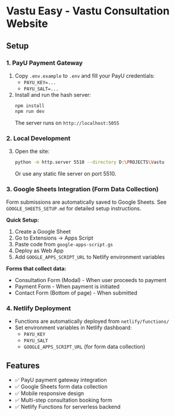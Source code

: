 # Vastu Easy - Vastu Consultation Website

## Setup

### 1. PayU Payment Gateway
1) Copy `.env.example` to `.env` and fill your PayU credentials:
   - `PAYU_KEY=...`
   - `PAYU_SALT=...`
2) Install and run the hash server:
   ```bash
   npm install
   npm run dev
   ```
   The server runs on `http://localhost:5055`

### 2. Local Development
3) Open the site:
   ```bash
   python -m http.server 5510 --directory D:\PROJECTS\Vastu
   ```
   Or use any static file server on port 5510.

### 3. Google Sheets Integration (Form Data Collection)
Form submissions are automatically saved to Google Sheets. See `GOOGLE_SHEETS_SETUP.md` for detailed setup instructions.

**Quick Setup:**
1. Create a Google Sheet
2. Go to Extensions → Apps Script
3. Paste code from `google-apps-script.gs`
4. Deploy as Web App
5. Add `GOOGLE_APPS_SCRIPT_URL` to Netlify environment variables

**Forms that collect data:**
- Consultation Form (Modal) - When user proceeds to payment
- Payment Form - When payment is initiated
- Contact Form (Bottom of page) - When submitted

### 4. Netlify Deployment
- Functions are automatically deployed from `netlify/functions/`
- Set environment variables in Netlify dashboard:
  - `PAYU_KEY`
  - `PAYU_SALT`
  - `GOOGLE_APPS_SCRIPT_URL` (for form data collection)

## Features
- ✅ PayU payment gateway integration
- ✅ Google Sheets form data collection
- ✅ Mobile responsive design
- ✅ Multi-step consultation booking form
- ✅ Netlify Functions for serverless backend